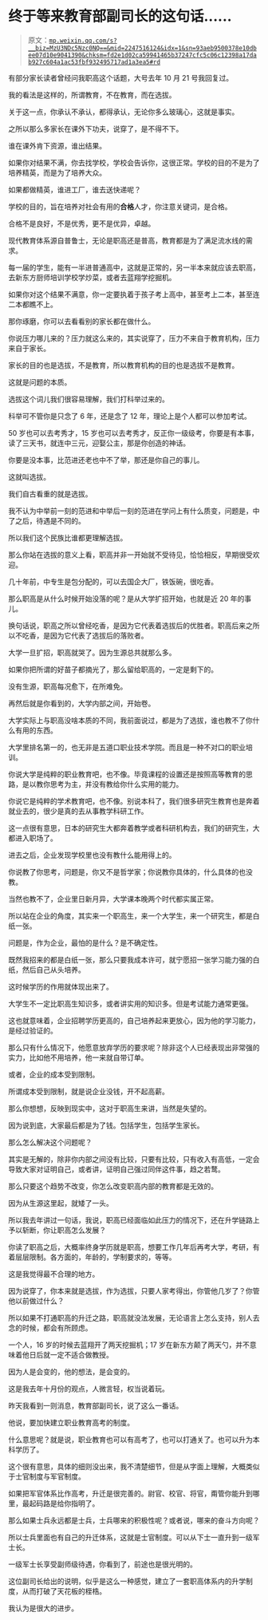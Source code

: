 # 终于等来教育部副司长的这句话......

> 原文：[`mp.weixin.qq.com/s?__biz=MzU3NDc5Nzc0NQ==&mid=2247516124&idx=1&sn=93aeb9500378e10dbee07d10e9041390&chksm=fd2e1d02ca59941465b37247cfc5c06c12398a17dab927c604a1ac53fbf932495717ad1a3ea5#rd`](http://mp.weixin.qq.com/s?__biz=MzU3NDc5Nzc0NQ==&mid=2247516124&idx=1&sn=93aeb9500378e10dbee07d10e9041390&chksm=fd2e1d02ca59941465b37247cfc5c06c12398a17dab927c604a1ac53fbf932495717ad1a3ea5#rd)

有部分家长读者曾经问我职高这个话题，大号去年 10 月 21 号我回复过。

我的看法是这样的，所谓教育，不在教育，而在选拔。 

关于这一点，你承认不承认，都得承认，无论你多么玻璃心，这就是事实。 

之所以那么多家长在课外下功夫，说穿了，是不得不下。

谁在课外肯下资源，谁出结果。

如果你对结果不满，你去找学校，学校会告诉你，这很正常。学校的目的不是为了培养精英，而是为了培养大众。

如果都做精英，谁进工厂，谁去送快递呢？ 

学校的目的，旨在培养对社会有用的**合格**人才，你注意关键词，是合格。

合格不是良好，不是优秀，更不是优异，卓越。 

现代教育体系源自普鲁士，无论是职高还是普高，教育都是为了满足流水线的需求。

每一届的学生，能有一半进普通高中，这就是正常的，另一半本来就应该去职高，去新东方厨师培训学校学炒菜，或者去蓝翔学挖掘机。

如果你对这个结果不满意，你一定要执着于孩子考上高中，甚至考上二本，甚至连二本都瞧不上。

那你琢磨，你可以去看看别的家长都在做什么。

你说压力哪儿来的？压力就这么来的，其实说穿了，压力不来自于教育机构，压力来自于家长。 

家长的目的也是选拔，不是教育，所以教育机构的目的也是选拔不是教育。 

这就是问题的本质。

选拔这个词儿我们很容易理解，我们打科举过来的。 

科举可不管你是只念了 6 年，还是念了 12 年，理论上是个人都可以参加考试。

50 岁也可以去考秀才，15 岁也可以去考秀才，反正你一级级考，你要是有本事，读了三天书，就连中三元，迎娶公主，那是你创造的神话。 

你要是没本事，比范进还老也中不了举，那还是你自己的事儿。

这就叫选拔。 

我们自古看重的就是选拔。

我不认为中举前一刻的范进和中举后一刻的范进在学问上有什么质变，问题是，中了之后，待遇是不同的。

所以我们这个民族比谁都更理解选拔。

那么你站在选拔的意义上看，职高并非一开始就不受待见，恰恰相反，早期很受欢迎。 

几十年前，中专生是包分配的，可以去国企大厂，铁饭碗，很吃香。

那么职高是从什么时候开始没落的呢？是从大学扩招开始，也就是近 20 年的事儿。

换句话说，职高之所以曾经吃香，是因为它代表着选拔后的优胜者。职高后来之所以不吃香，是因为它代表了选拔后的落败者。

大学一旦扩招，职高就哭了。因为生源总共就那么多。 

如果你把所谓的好苗子都摘光了，那么留给职高的，一定是剩下的。

没有生源，职高每况愈下，在所难免。

再然后就是你看到的，大学内部之间，开始卷。

大学实际上与职高没啥本质的不同，我前面说过，都是为了选拔，谁也教不了你什么有用的东西。 

大学里排名第一的，也无非是五道口职业技术学院。而且是一种不对口的职业培训。

你说大学是纯粹的职业教育吧，也不像。毕竟课程的设置还是按照高等教育的思路，是以教你思考为主，并没有教给你什么实用的能力。

你说它是纯粹的学术教育吧，也不像。别说本科了，我们很多研究生教育也是奔着就业去的，很少是真的去从事教学科研工作。

这一点很有意思，日本的研究生大都奔着教学或者科研机构去，我们的研究生，大都进入职场了。 

进去之后，企业发现学校里也没有教什么能用得上的。 

你说教了你思考，问题是，你又不是哲学家；你说教你具体的，什么具体的也没教。 

当然也教不了，企业里日新月异，大学课本晚两个时代都实属正常。 

所以站在企业的角度，其实来一个职高生，来一个大学生，来一个研究生，都是白纸一张。

问题是，作为企业，最怕的是什么？是不确定性。

既然我招来的都是白纸一张，那么只要我成本许可，就宁愿招一张学习能力强的白纸，然后自己从头培养。 

这时候学历的作用就体现出来了。 

大学生不一定比职高生知识多，或者讲实用的知识多。但是考试能力通常更强。

这也就意味着，企业招聘学历更高的，自己培养起来更放心，因为他的学习能力，是经过验证的。

那么只有什么情况下，他愿意放弃学历的要求呢？除非这个人已经表现出非常强的实力，比如他不用培养，他一来就自带订单。 

或者，企业的成本受到限制。

所谓成本受到限制，就是说企业没钱，开不起高薪。

那么你想想，反映到现实中，这对于职高生来讲，当然是失望的。 

因为说到底，大家最后都是为了钱。包括学生，包括学生家长。

那么怎么解决这个问题呢？ 

其实是无解的，除非你内部之间没有比较，只要有比较，只有收入有高低，一定会导致大家对证明自己，或者讲，证明自己强过同伴这件事，趋之若鹜。 

那么只要这个趋势不改变，你怎么改变职高内部的教育都是无效的。 

因为从生源这里起，就矮了一头。

所以我去年讲过一句话，我说，职高已经面临如此压力的情况下，还在升学链路上予以斩断，你让职高怎么发展？

你读了职高之后，大概率终身学历就是职高，想要工作几年后再考大学，考研，有着层层限制。各方面的，年龄的，学制要求的，等等。

这是我觉得最不合理的地方。 

因为说穿了，你本来就是选拔，作为选拔，只要人家考得出，你管他几岁了？你管他以前做过什么？

所以如果不打通职高的升迁之路，职高就没法发展，无论语言上怎么支持，别人去念的时候，都会有所顾虑。 

一个人，16 岁的时候去蓝翔开了两天挖掘机；17 岁在新东方颠了两天勺，并不意味着他日后就一定不适合做教授。

因为人是会变的，他的想法，是会变的。

这是我去年十月份的观点，人微言轻，权当说着玩。 

昨天我看到一则消息，教育部副司长，说了这么一番话。 

他说，要加快建立职业教育高考的制度。

什么意思呢？就是说，职业教育也可以有高考了，也可以打通关了。也可以升为本科学历了。

这个很有意思，具体的细则没出来，我不清楚细节，但是从字面上理解，大概类似于士官制度与军官制度。

如果把军官体系比作高考，升迁是很完善的。尉官、校官、将官，甭管你能升到哪里，最起码路是给你指明了。 

那么如果士兵永远都是士兵，士兵哪来的积极性呢？或者说，哪来的奋斗方向呢？ 

所以士兵里面也有自己的升迁体系，这就是士官制度。可以从下士一直升到一级军士长。

一级军士长享受副师级待遇，你看到了，前途也是很光明的。

这位副司长给出的说明，似乎是这么一种感觉，建立了一套职高体系内的升学制度，从而打破了天花板的桎梏。 

我认为是很大的进步。